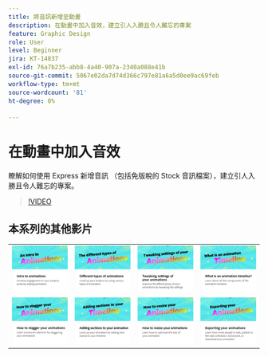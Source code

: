 ```yaml
---
title: 將音訊新增至動畫
description: 在動畫中加入音效，建立引人入勝且令人難忘的專案
feature: Graphic Design
role: User
level: Beginner
jira: KT-14837
exl-id: 76a7b235-abb8-4a40-907a-2340a088e41b
source-git-commit: 5067e02da7d74d366c797e81a6a5d0ee9ac69feb
workflow-type: tm+mt
source-wordcount: '81'
ht-degree: 0%

---
```


# 在動畫中加入音效

瞭解如何使用 Express 新增音訊 （包括免版稅的 Stock 音訊檔案），建立引人入勝且令人難忘的專案。

>[!VIDEO](https://video.tv.adobe.com/v/3426983?quality=12&learn=on&hidetitle=true)

## 本系列的其他影片

<table style="table-layout:fixed">
<tr>
   <td>
         <a href="intro-animation.md">
            <img alt="動畫簡介" src="assets/intro-animations.png" />
         </a>
   </td>
  <td>
         <a href="different-types-animation.md">
            <img alt="不同類型的動畫" src="assets/different-animations.png" />
         </a>
   </td>
   <td>
         <a href="tweak-animation.md">
            <img alt="調整動畫的設定" src="assets/tweaking-settings.png" />
         </a>
   </td>
   <td>
         <a href="animation-timeline.md">
            <img alt="什麼是動畫時間軸？" src="assets/what-is-animation-timeline.png" />
         </a>
   </td>
</tr>
<tr>
    <td>
         <a href="stagger-animations.md">
            <img alt="如何將動畫搖晃" src="assets/stagger-animations.png" />
         </a>
   </td>
   <td>
         <a href="add-sections-animation.md">
            <img alt="在動畫中新增區段" src="assets/add-sections.png" />
         </a>
   </td>
   <td>
         <a href="resize-animations.md">
            <img alt="如何調整動畫大小" src="assets/resize-animations.png" />
         </a>
   </td>
   <td>
         <a href="export-animations.md">
            <img alt="匯出您的動畫" src="assets/exporting-animations.png" />
         </a>
   </td>
</tr>
</table>
